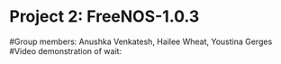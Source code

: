 # Project 2: FreeNOS-1.0.3
#Group members: Anushka Venkatesh, Hailee Wheat, Youstina Gerges 
#Video demonstration of wait: 
